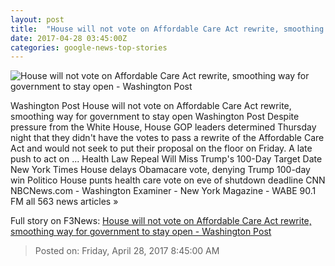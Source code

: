 ```yaml
---
layout: post
title:  "House will not vote on Affordable Care Act rewrite, smoothing way for government to stay open - Washington Post"
date: 2017-04-28 03:45:00Z
categories: google-news-top-stories
---
```


![House will not vote on Affordable Care Act rewrite, smoothing way for government to stay open - Washington Post](https://img.washingtonpost.com/rf/image_1484w/2010-2019/WashingtonPost/2017/04/27/Others/Images/2017-04-26/p_1.jpg)

Washington Post House will not vote on Affordable Care Act rewrite, smoothing way for government to stay open Washington Post Despite pressure from the White House, House GOP leaders determined Thursday night that they didn't have the votes to pass a rewrite of the Affordable Care Act and would not seek to put their proposal on the floor on Friday. A late push to act on ... Health Law Repeal Will Miss Trump's 100-Day Target Date New York Times House delays Obamacare vote, denying Trump 100-day win Politico House punts health care vote on eve of shutdown deadline CNN NBCNews.com - Washington Examiner - New York Magazine - WABE 90.1 FM all 563 news articles »


Full story on F3News: [House will not vote on Affordable Care Act rewrite, smoothing way for government to stay open - Washington Post](http://www.f3nws.com/n/hDRQyH)

> Posted on: Friday, April 28, 2017 8:45:00 AM
